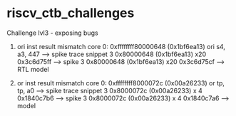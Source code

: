 # riscv_ctb_challenges

Challenge lvl3 - exposing bugs

1. ori inst result mismatch
core   0: 0xffffffff80000648 (0x1bf6ea13) ori     s4, a3, 447 --> spike trace snippet
3 0x80000648 (0x1bf6ea13) x20 0x3c6d75ff --> spike
3 0x80000648 (0x1bf6ea13) x20 0x3c6d75cf --> RTL model

2. or inst result mismatch
core   0: 0xffffffff8000072c (0x00a26233) or      tp, tp, a0 --> spike trace snippet
3 0x8000072c (0x00a26233) x 4 0x1840c7b6  --> spike
3 0x8000072c (0x00a26233) x 4 0x1840c7a6  --> model